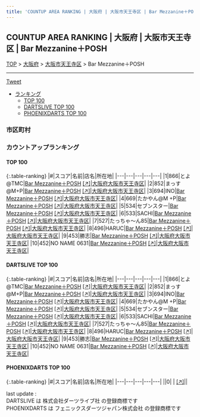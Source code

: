 ```yaml
---
title: 'COUNTUP AREA RANKING | 大阪府 | 大阪市天王寺区 | Bar Mezzanine＋POSH'
---
```

## COUNTUP AREA RANKING | 大阪府 | 大阪市天王寺区 | Bar Mezzanine＋POSH

[TOP](/darts/rank/) > [大阪府](/darts/rank/大阪府/) > [大阪市天王寺区](/darts/rank/大阪府/大阪市天王寺区/) > Bar Mezzanine＋POSH

___

<a href="https://twitter.com/share?ref_src=twsrc%5Etfw" data-text="COUNTUP AREA RANKING | 大阪府大阪市天王寺区Bar Mezzanine＋POSH" class="twitter-share-button" data-hashtags="DARTSLIVE,PHOENIXDARTS,darts,ダーツ" data-show-count="false">Tweet</a>

* [ランキング](#カウントアップランキング)
    * [TOP 100](#top-100)
    * [DARTSLIVE TOP 100](#dartslive-top-100)
    * [PHOENIXDARTS TOP 100](#phoenixdarts-top-100)

### 市区町村

<ul>

</ul>

### カウントアップランキング

#### TOP 100



{:.table-ranking}
|#|スコア|名前|店名|所在地|
|---|---|---|---|---|
|1|866|<span class="rank-name-dl">とよ@TMC</span>|<a href="/darts/rank/shops/bab5502c500f21920d9b047a20a7ba1e.html">Bar Mezzanine＋POSH</a> <a href="https://search.dartslive.com/jp/shop/bab5502c500f21920d9b047a20a7ba1e">[↗]</a>|<a href="/darts/rank/大阪府/大阪市天王寺区">大阪府大阪市天王寺区</a>|
|2|852|<span class="rank-name-dl">まっす@M+P</span>|<a href="/darts/rank/shops/bab5502c500f21920d9b047a20a7ba1e.html">Bar Mezzanine＋POSH</a> <a href="https://search.dartslive.com/jp/shop/bab5502c500f21920d9b047a20a7ba1e">[↗]</a>|<a href="/darts/rank/大阪府/大阪市天王寺区">大阪府大阪市天王寺区</a>|
|3|694|<span class="rank-name-dl">INO</span>|<a href="/darts/rank/shops/bab5502c500f21920d9b047a20a7ba1e.html">Bar Mezzanine＋POSH</a> <a href="https://search.dartslive.com/jp/shop/bab5502c500f21920d9b047a20a7ba1e">[↗]</a>|<a href="/darts/rank/大阪府/大阪市天王寺区">大阪府大阪市天王寺区</a>|
|4|669|<span class="rank-name-dl">たかやん@M +P</span>|<a href="/darts/rank/shops/bab5502c500f21920d9b047a20a7ba1e.html">Bar Mezzanine＋POSH</a> <a href="https://search.dartslive.com/jp/shop/bab5502c500f21920d9b047a20a7ba1e">[↗]</a>|<a href="/darts/rank/大阪府/大阪市天王寺区">大阪府大阪市天王寺区</a>|
|5|534|<span class="rank-name-dl">セブンスター</span>|<a href="/darts/rank/shops/bab5502c500f21920d9b047a20a7ba1e.html">Bar Mezzanine＋POSH</a> <a href="https://search.dartslive.com/jp/shop/bab5502c500f21920d9b047a20a7ba1e">[↗]</a>|<a href="/darts/rank/大阪府/大阪市天王寺区">大阪府大阪市天王寺区</a>|
|6|533|<span class="rank-name-dl">SACHI</span>|<a href="/darts/rank/shops/bab5502c500f21920d9b047a20a7ba1e.html">Bar Mezzanine＋POSH</a> <a href="https://search.dartslive.com/jp/shop/bab5502c500f21920d9b047a20a7ba1e">[↗]</a>|<a href="/darts/rank/大阪府/大阪市天王寺区">大阪府大阪市天王寺区</a>|
|7|527|<span class="rank-name-dl">たっちゃ〜ん85</span>|<a href="/darts/rank/shops/bab5502c500f21920d9b047a20a7ba1e.html">Bar Mezzanine＋POSH</a> <a href="https://search.dartslive.com/jp/shop/bab5502c500f21920d9b047a20a7ba1e">[↗]</a>|<a href="/darts/rank/大阪府/大阪市天王寺区">大阪府大阪市天王寺区</a>|
|8|496|<span class="rank-name-dl">HARUC</span>|<a href="/darts/rank/shops/bab5502c500f21920d9b047a20a7ba1e.html">Bar Mezzanine＋POSH</a> <a href="https://search.dartslive.com/jp/shop/bab5502c500f21920d9b047a20a7ba1e">[↗]</a>|<a href="/darts/rank/大阪府/大阪市天王寺区">大阪府大阪市天王寺区</a>|
|9|453|<span class="rank-name-dl">勝志</span>|<a href="/darts/rank/shops/bab5502c500f21920d9b047a20a7ba1e.html">Bar Mezzanine＋POSH</a> <a href="https://search.dartslive.com/jp/shop/bab5502c500f21920d9b047a20a7ba1e">[↗]</a>|<a href="/darts/rank/大阪府/大阪市天王寺区">大阪府大阪市天王寺区</a>|
|10|452|<span class="rank-name-dl">NO NAME 0631</span>|<a href="/darts/rank/shops/bab5502c500f21920d9b047a20a7ba1e.html">Bar Mezzanine＋POSH</a> <a href="https://search.dartslive.com/jp/shop/bab5502c500f21920d9b047a20a7ba1e">[↗]</a>|<a href="/darts/rank/大阪府/大阪市天王寺区">大阪府大阪市天王寺区</a>|


#### DARTSLIVE TOP 100



{:.table-ranking}
|#|スコア|名前|店名|所在地|
|---|---|---|---|---|
|1|866|<span class="rank-name-dl">とよ@TMC</span>|<a href="/darts/rank/shops/bab5502c500f21920d9b047a20a7ba1e.html">Bar Mezzanine＋POSH</a> <a href="https://search.dartslive.com/jp/shop/bab5502c500f21920d9b047a20a7ba1e">[↗]</a>|<a href="/darts/rank/大阪府/大阪市天王寺区">大阪府大阪市天王寺区</a>|
|2|852|<span class="rank-name-dl">まっす@M+P</span>|<a href="/darts/rank/shops/bab5502c500f21920d9b047a20a7ba1e.html">Bar Mezzanine＋POSH</a> <a href="https://search.dartslive.com/jp/shop/bab5502c500f21920d9b047a20a7ba1e">[↗]</a>|<a href="/darts/rank/大阪府/大阪市天王寺区">大阪府大阪市天王寺区</a>|
|3|694|<span class="rank-name-dl">INO</span>|<a href="/darts/rank/shops/bab5502c500f21920d9b047a20a7ba1e.html">Bar Mezzanine＋POSH</a> <a href="https://search.dartslive.com/jp/shop/bab5502c500f21920d9b047a20a7ba1e">[↗]</a>|<a href="/darts/rank/大阪府/大阪市天王寺区">大阪府大阪市天王寺区</a>|
|4|669|<span class="rank-name-dl">たかやん@M +P</span>|<a href="/darts/rank/shops/bab5502c500f21920d9b047a20a7ba1e.html">Bar Mezzanine＋POSH</a> <a href="https://search.dartslive.com/jp/shop/bab5502c500f21920d9b047a20a7ba1e">[↗]</a>|<a href="/darts/rank/大阪府/大阪市天王寺区">大阪府大阪市天王寺区</a>|
|5|534|<span class="rank-name-dl">セブンスター</span>|<a href="/darts/rank/shops/bab5502c500f21920d9b047a20a7ba1e.html">Bar Mezzanine＋POSH</a> <a href="https://search.dartslive.com/jp/shop/bab5502c500f21920d9b047a20a7ba1e">[↗]</a>|<a href="/darts/rank/大阪府/大阪市天王寺区">大阪府大阪市天王寺区</a>|
|6|533|<span class="rank-name-dl">SACHI</span>|<a href="/darts/rank/shops/bab5502c500f21920d9b047a20a7ba1e.html">Bar Mezzanine＋POSH</a> <a href="https://search.dartslive.com/jp/shop/bab5502c500f21920d9b047a20a7ba1e">[↗]</a>|<a href="/darts/rank/大阪府/大阪市天王寺区">大阪府大阪市天王寺区</a>|
|7|527|<span class="rank-name-dl">たっちゃ〜ん85</span>|<a href="/darts/rank/shops/bab5502c500f21920d9b047a20a7ba1e.html">Bar Mezzanine＋POSH</a> <a href="https://search.dartslive.com/jp/shop/bab5502c500f21920d9b047a20a7ba1e">[↗]</a>|<a href="/darts/rank/大阪府/大阪市天王寺区">大阪府大阪市天王寺区</a>|
|8|496|<span class="rank-name-dl">HARUC</span>|<a href="/darts/rank/shops/bab5502c500f21920d9b047a20a7ba1e.html">Bar Mezzanine＋POSH</a> <a href="https://search.dartslive.com/jp/shop/bab5502c500f21920d9b047a20a7ba1e">[↗]</a>|<a href="/darts/rank/大阪府/大阪市天王寺区">大阪府大阪市天王寺区</a>|
|9|453|<span class="rank-name-dl">勝志</span>|<a href="/darts/rank/shops/bab5502c500f21920d9b047a20a7ba1e.html">Bar Mezzanine＋POSH</a> <a href="https://search.dartslive.com/jp/shop/bab5502c500f21920d9b047a20a7ba1e">[↗]</a>|<a href="/darts/rank/大阪府/大阪市天王寺区">大阪府大阪市天王寺区</a>|
|10|452|<span class="rank-name-dl">NO NAME 0631</span>|<a href="/darts/rank/shops/bab5502c500f21920d9b047a20a7ba1e.html">Bar Mezzanine＋POSH</a> <a href="https://search.dartslive.com/jp/shop/bab5502c500f21920d9b047a20a7ba1e">[↗]</a>|<a href="/darts/rank/大阪府/大阪市天王寺区">大阪府大阪市天王寺区</a>|


#### PHOENIXDARTS TOP 100



{:.table-ranking}
|#|スコア|名前|店名|所在地|
|---|---|---|---|---|
||0|<span class="rank-name-dl"> </span>|<a href="/darts/rank/shops/.html"></a> <a href="">[↗]</a>|<a href="/darts/rank//"></a>|


<div class="footer border-top border-gray-light mt-5 pt-3 text-right text-gray">
    last update : <span style="font-weight: italic" id="foot_last_modified"></span><br />
    DARTSLIVE は 株式会社ダーツライブ社 の登録商標です<br />
    PHOENIXDARTS は フェニックスダーツジャパン株式会社 の登録商標です<br />
</div>

<script src="https://cdnjs.cloudflare.com/ajax/libs/jquery.tablesorter/2.31.3/js/jquery.tablesorter.min.js" integrity="sha512-qzgd5cYSZcosqpzpn7zF2ZId8f/8CHmFKZ8j7mU4OUXTNRd5g+ZHBPsgKEwoqxCtdQvExE5LprwwPAgoicguNg==" crossorigin="anonymous" referrerpolicy="no-referrer"></script>
<link rel="stylesheet" href="https://cdnjs.cloudflare.com/ajax/libs/jquery.tablesorter/2.31.3/css/theme.default.min.css" integrity="sha512-wghhOJkjQX0Lh3NSWvNKeZ0ZpNn+SPVXX1Qyc9OCaogADktxrBiBdKGDoqVUOyhStvMBmJQ8ZdMHiR3wuEq8+w==" crossorigin="anonymous" referrerpolicy="no-referrer" />
<script>
$(function() {
    $(".table-ranking").tablesorter({sortList:[[0, 0]]});
    $("#foot_last_modified").text(formatDate(new Date(document.lastModified), 'yyyy-MM-dd HH:mm:ss'));
});
</script>

<script async src="https://platform.twitter.com/widgets.js" charset="utf-8"></script>